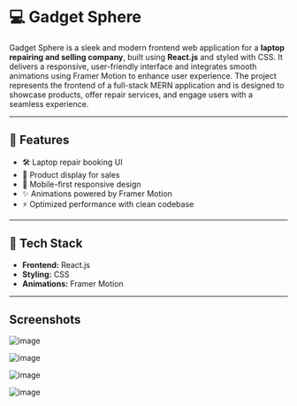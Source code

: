 # 💻 Gadget Sphere

Gadget Sphere is a sleek and modern frontend web application for a **laptop repairing and selling company**, built using **React.js** and styled with CSS. It delivers a responsive, user-friendly interface and integrates smooth animations using Framer Motion to enhance user experience. The project represents the frontend of a full-stack MERN application and is designed to showcase products, offer repair services, and engage users with a seamless experience.

----

## 🚀 Features

- 🛠 Laptop repair booking UI
- 💼 Product display for sales
- 📱 Mobile-first responsive design
- ✨ Animations powered by Framer Motion
- ⚡ Optimized performance with clean codebase

---
## 🧰 Tech Stack

- **Frontend:** React.js
- **Styling:** CSS
- **Animations:** Framer Motion

---

## Screenshots 

![image](https://github.com/user-attachments/assets/c7b17ba4-f91e-41fe-a3bf-b9bdb23bda4d)

![image](https://github.com/user-attachments/assets/b163cde8-f774-4954-b240-c717b04569f0)

![image](https://github.com/user-attachments/assets/8bb7745f-c4f4-4037-9f0d-03271141c5de)

![image](https://github.com/user-attachments/assets/501aaf62-2253-4d7f-a334-6340208f5d84)
